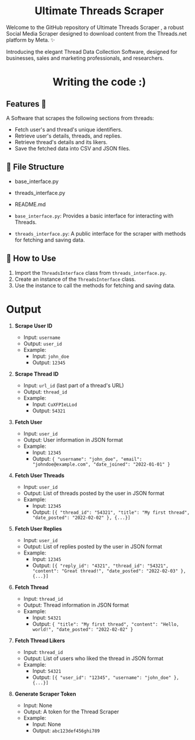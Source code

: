 <h1 align="center">Ultimate Threads Scraper</h1>

Welcome to the GitHub repository of Ultimate Threads Scraper , a robust Social Media Scraper designed to download content from the Threads.net platform by Meta. ✨

Introducing the elegant Thread Data Collection Software, designed for businesses, sales and marketing professionals, and researchers.


<h1 align="center">Writing the code :) </h1>


## Features 🚀

A Software that scrapes the following sections from threads:

- Fetch user's and thread's unique identifiers.
- Retrieve user's details, threads, and replies.
- Retrieve thread's details and its likers.
- Save the fetched data into CSV and JSON files.

## :file_folder: File Structure

- base_interface.py
- threads_interface.py
- README.md


- `base_interface.py`: Provides a basic interface for interacting with Threads.
- `threads_interface.py`: A public interface for the scraper with methods for fetching and saving data.

## :rocket: How to Use

1. Import the `ThreadsInterface` class from `threads_interface.py`.
2. Create an instance of the `ThreadsInterface` class.
3. Use the instance to call the methods for fetching and saving data.

# Output

1. **Scrape User ID**
    
    - Input: `username`
    - Output: `user_id`
    - Example:
        - Input: `john_doe`
        - Output: `12345`
2. **Scrape Thread ID**
    
    - Input: `url_id` (last part of a thread's URL)
    - Output: `thread_id`
    - Example:
        - Input: `CuXFPIeLLod`
        - Output: `54321`
3. **Fetch User**
    
    - Input: `user_id`
    - Output: User information in JSON format
    - Example:
        - Input: `12345`
        - Output: `{ "username": "john_doe", "email": "johndoe@example.com", "date_joined": "2022-01-01" }`
4. **Fetch User Threads**
    
    - Input: `user_id`
    - Output: List of threads posted by the user in JSON format
    - Example:
        - Input: `12345`
        - Output: `[{ "thread_id": "54321", "title": "My first thread", "date_posted": "2022-02-02" }, {...}]`
5. **Fetch User Replies**
    
    - Input: `user_id`
    - Output: List of replies posted by the user in JSON format
    - Example:
        - Input: `12345`
        - Output: `[{ "reply_id": "4321", "thread_id": "54321", "content": "Great thread!", "date_posted": "2022-02-03" }, {...}]`
6. **Fetch Thread**
    
    - Input: `thread_id`
    - Output: Thread information in JSON format
    - Example:
        - Input: `54321`
        - Output: `{ "title": "My first thread", "content": "Hello, world!", "date_posted": "2022-02-02" }`
7. **Fetch Thread Likers**
    
    - Input: `thread_id`
    - Output: List of users who liked the thread in JSON format
    - Example:
        - Input: `54321`
        - Output: `[{ "user_id": "12345", "username": "john_doe" }, {...}]`
8. **Generate Scraper Token**
    
    - Input: None
    - Output: A token for the Thread Scraper
    - Example:
        - Input: None
        - Output: `abc123def456ghi789`
